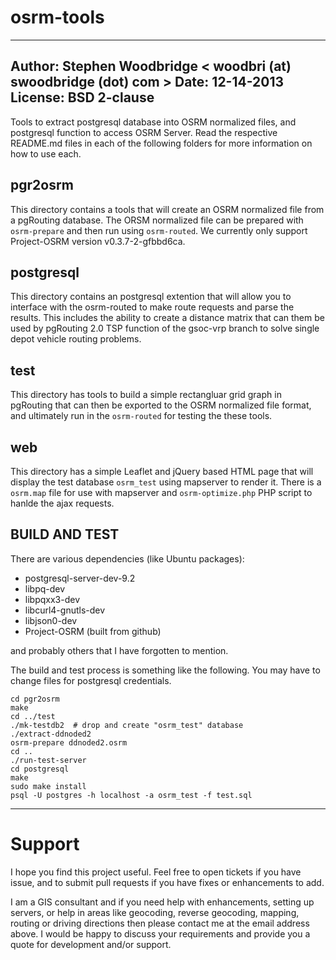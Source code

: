 osrm-tools
==========

---------------------------------------------------------------------------
Author: Stephen Woodbridge < woodbri (at) swoodbridge (dot) com >
Date: 12-14-2013
License: BSD 2-clause
---------------------------------------------------------------------------

Tools to extract postgresql database into OSRM normalized files, and postgresql function to access OSRM Server. Read the respective README.md files in each of the following folders for more information on how to use each.

pgr2osrm
--------

This directory contains a tools that will create an OSRM normalized file from a pgRouting database. The ORSM normalized file can be prepared with ``osrm-prepare`` and then run using ``osrm-routed``. We currently only support Project-OSRM version v0.3.7-2-gfbbd6ca.

postgresql
----------

This directory contains an postgresql extention that will allow you to interface with the osrm-routed to make route requests and parse the results. This includes the ability to create a distance matrix that can them be used by pgRouting 2.0 TSP function of the gsoc-vrp branch to solve single depot vehicle routing problems.

test
----

This directory has tools to build a simple rectangluar grid graph in pgRouting that can then be exported to the OSRM normalized file format, and ultimately run in the ``osrm-routed`` for testing the these tools.

web
----

This directory has a simple Leaflet and jQuery based HTML page that will display the test database ``osrm_test`` using mapserver to render it. There is a ``osrm.map`` file for use with mapserver and ``osrm-optimize.php`` PHP script to hanlde the ajax requests.

## BUILD AND TEST

There are various dependencies (like Ubuntu packages):

 * postgresql-server-dev-9.2
 * libpq-dev
 * libpqxx3-dev
 * libcurl4-gnutls-dev
 * libjson0-dev
 * Project-OSRM (built from github)

and probably others that I have forgotten to mention.

The build and test process is something like the following. You may have to change files for postgresql credentials.

```
cd pgr2osrm
make
cd ../test
./mk-testdb2  # drop and create "osrm_test" database
./extract-ddnoded2
osrm-prepare ddnoded2.osrm
cd ..
./run-test-server
cd postgresql
make
sudo make install
psql -U postgres -h localhost -a osrm_test -f test.sql
```

----------------------------------------------------------------------------

Support
=======

I hope you find this project useful. Feel free to open tickets if you have issue, and to submit pull requests if you have fixes or enhancements to add.

I am a GIS consultant and if you need help with enhancements, setting up servers, or help in areas like geocoding, reverse geocoding, mapping, routing or driving directions then please contact me at the email address above. I would be happy to discuss your requirements and provide you a quote for development and/or support.

